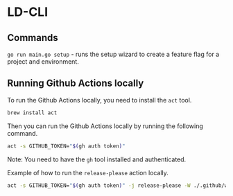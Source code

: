 # LD-CLI

## Commands

`go run main.go setup` - runs the setup wizard to create a feature flag for a project and environment.

## Running Github Actions locally

To run the Github Actions locally, you need to install the `act` tool.
```bash
brew install act
```

Then you can run the Github Actions locally by running the following command.
```bash
act -s GITHUB_TOKEN="$(gh auth token)"
```

Note: You need to have the `gh` tool installed and authenticated.

Example of how to run the `release-please` action locally.
```bash
act -s GITHUB_TOKEN="$(gh auth token)" -j release-please -W ./.github/workflows/release-please.yml
```